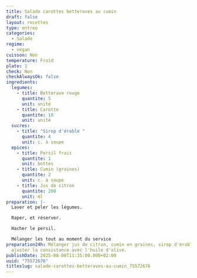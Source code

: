 ```yaml
---
title: Salade carottes betteraves au cumin
draft: false
layout: recettes
type: entree
categories:
  - Salade
regime:
  - vegan
cuisson: Non
temperature: Froid
plate: 1
check: Non
checkAlwaysOk: false
ingredients:
  legumes:
    - title: Betterave rouge
      quantite: 5
      unit: unité
    - title: Carotte
      quantite: 10
      unit: unité
  sucres:
    - title: "Sirop d'érable "
      quantite: 4
      unit: c. à soupe
  epices:
    - title: Persil frais
      quantite: 1
      unit: bottes
    - title: Cumin (graines)
      quantite: 2
      unit: c. à soupe
    - title: Jus de citron
      quantite: 200
      unit: ml
preparation: |-
  Laver et peler les légumes.

  Raper, et réserver.

  Hacher le persil.

  Mélanger les tout au moment du service
preparation24h: Mélanger jus de citron, cumin en graines, sirop d'érables et
  ajuster la consistance avec l'huile d'olive.
publishDate: 2025-08-08T11:35:00.000+02:00
uuid: "75572676"
titleslug: salade-carottes-betteraves-au-cumin_75572676
---
```

